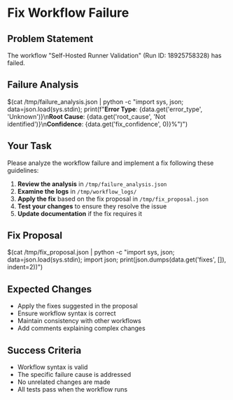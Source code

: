 # Fix Workflow Failure

## Problem Statement
The workflow "Self-Hosted Runner Validation" (Run ID: 18925758328) has failed.

## Failure Analysis
$(cat /tmp/failure_analysis.json | python -c "import sys, json; data=json.load(sys.stdin); print(f\"**Error Type**: {data.get('error_type', 'Unknown')}\n**Root Cause**: {data.get('root_cause', 'Not identified')}\n**Confidence**: {data.get('fix_confidence', 0)}%\")")

## Your Task
Please analyze the workflow failure and implement a fix following these guidelines:

1. **Review the analysis** in `/tmp/failure_analysis.json`
2. **Examine the logs** in `/tmp/workflow_logs/`
3. **Apply the fix** based on the fix proposal in `/tmp/fix_proposal.json`
4. **Test your changes** to ensure they resolve the issue
5. **Update documentation** if the fix requires it

## Fix Proposal
$(cat /tmp/fix_proposal.json | python -c "import sys, json; data=json.load(sys.stdin); import json; print(json.dumps(data.get('fixes', []), indent=2))")

## Expected Changes
- Apply the fixes suggested in the proposal
- Ensure workflow syntax is correct
- Maintain consistency with other workflows
- Add comments explaining complex changes

## Success Criteria
- Workflow syntax is valid
- The specific failure cause is addressed
- No unrelated changes are made
- All tests pass when the workflow runs

